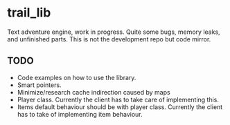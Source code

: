 # trail_lib
Text adventure engine, work in progress. Quite some bugs, memory leaks, and unfinished parts. 
This is not the development repo but code mirror.

## TODO
- Code examples on how to use the library.
- Smart pointers.
- Minimize/research cache indirection caused by maps 
- Player class. Currently the client has to take care of implementing this.
- Items default behaviour should be with player class. Currently the client has to take of implementing item behaviour.
